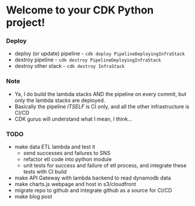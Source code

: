 
# Welcome to your CDK Python project!

### Deploy

 - deploy (or update) pipeline - `cdk deploy PipelineDeployingInfraStack`
 - destroy pipeline - `cdk destroy PipelineDeployingInfraStack`
 - destroy other stack - `cdk destroy InfraStack`
 
### Note

- Ya, I do build the lambda stacks AND the pipeline on every commit, but only the lambda stacks are deployed.
- Basically the pipeline *ITSELF* is CI only, and all the other infrastructure is CI/CD
- CDK gurus will understand what I mean, I think...


### TODO

- make data ETL lambda and test it
    - send successes and failures to SNS
    - refactor etl code into python module
    - unit tests for success and failure of etl process, and integrate these tests with CI build
- make API Gateway with lambda backend to read dynamodb data
- make charts.js webpage and host in s3/cloudfront
- migrate repo to github and integrate github as a source for CI/CD
- make blog post